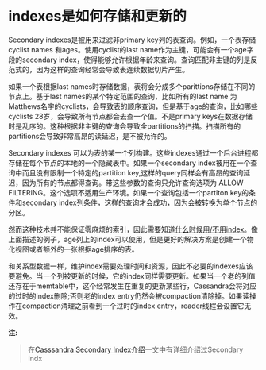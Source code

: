 # indexes是如何存储和更新的 #

Secondary indexes是被用来过滤非primary key列的表查询。例如，一个表存储cyclist names 和ages。使用cyclist的last name作为主键，可能会有一个age字段的secondary index，使得能够允许根据年龄来查询。查询匹配非主键的列是反范式的，因为这样的查询经常会导致表连续数据切片产生。


如果一个表根据last names时存储数据，表将会分成多个parittions存储在不同的节点上。基于last names的某个特定范围的查询，比如所有的last name 为Matthews名字的cyclists，会导致表的顺序查询，但是基于age的查询，比如哪些cyclists 28岁，会导致所有节点都会去查一个值。不是primary keys在数据存储时是乱序的。这种根据非主键的查询会导致全partitions的扫描。扫描所有的partitions会导致非常高昂的读延迟，是不被允许的。

Secondary indexes 可以为表的某一个列构建。这些indexes通过一个后台进程都存储在每个节点的本地的一个隐藏表中。如果一个secondary index被用在一个查询中而且没有限制一个特定的partition key,这样的query同样会有高昂的查询延迟，因为所有的节点都得查询。带这些参数的查询只允许查询选项为 ALLOW FILTERING。这个选项不适用生产环境。如果一个查询包括一个partiton key的条件和secondary index列条件，这样的查询才会成功，因为会被转换为单个节点的分区。

然而这种技术并不能保证零麻烦的索引，因此需要知道[什么时候用/不用index](http://docs.datastax.com/en/cql/3.3/cql/cql_using/useWhenIndex.html)。像上面描述的例子，age列上的index可以使用，但是更好的解决方案是创建一个物化视图或者额外的一张根据age排序的表。

和关系型数据一样，维护index需要处理时间和资源，因此不必要的indexes应该要避免。当一个列被更新的时候，它的index同样需要更新。如果当一个老的列值还存在于memtable中，这个经常发生在重复的更新某些行，Cassandra会将对应的过时的index删除;否则老的index entry仍然会被compaction清除掉。如果读操作在compaction清理之前看到一个过时的index entry，reader线程会设置它无效。

**注:**
> 在[Casssandra Secondary Index介绍](http://blog.csdn.net/FS1360472174/article/details/52733434)一文中有详细介绍过Secondary Indx